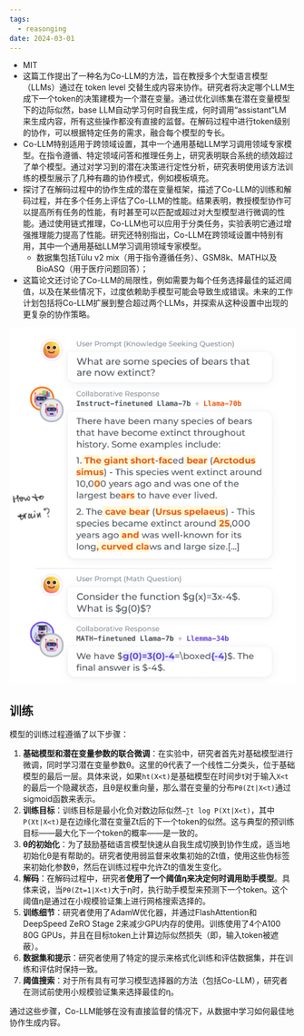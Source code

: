 ```yaml
---
tags:
  - reasonging
date: 2024-03-01
---
```

- MIT
- 这篇工作提出了一种名为Co-LLM的方法，旨在教授多个大型语言模型（LLMs）通过在 token level 交替生成内容来协作。研究者将决定哪个LLM生成下一个token的决策建模为一个潜在变量。通过优化训练集在潜在变量模型下的边际似然，base LLM自动学习何时自我生成，何时调用“assistant”LM 来生成内容，所有这些操作都没有直接的监督。在解码过程中进行token级别的协作，可以根据特定任务的需求，融合每个模型的专长。
- Co-LLM特别适用于跨领域设置，其中一个通用基础LLM学习调用领域专家模型。在指令遵循、特定领域问答和推理任务上，研究表明联合系统的绩效超过了单个模型。通过对学习到的潜在决策进行定性分析，研究表明使用该方法训练的模型展示了几种有趣的协作模式，例如模板填充。
- 探讨了在解码过程中的协作生成的潜在变量框架，描述了Co-LLM的训练和解码过程，并在多个任务上评估了Co-LLM的性能。结果表明，教授模型协作可以提高所有任务的性能，有时甚至可以匹配或超过对大型模型进行微调的性能。通过使用链式推理，Co-LLM也可以应用于分类任务，实验表明它通过增强推理能力提高了性能。研究还特别指出，Co-LLM在跨领域设置中特别有用，其中一个通用基础LLM学习调用领域专家模型。
	- 数据集包括Tülu v2 mix（用于指令遵循任务）、GSM8k、MATH以及BioASQ（用于医疗问题回答）；
- 这篇论文还讨论了Co-LLM的局限性，例如需要为每个任务选择最佳的延迟阈值，以及在某些情况下，过度依赖助手模型可能会导致生成错误。未来的工作计划包括将Co-LLM扩展到整合超过两个LLMs，并探索从这种设置中出现的更复杂的协作策略。

![image.png|400](https://raw.githubusercontent.com/Shichun-Liu/images-on-picgo/main/pics/20240322204806.png)
## 训练
模型的训练过程遵循了以下步骤：
1. **基础模型和潜在变量参数的联合微调**：在实验中，研究者首先对基础模型进行微调，同时学习潜在变量参数θ。这里的θ代表了一个线性二分类头，位于基础模型的最后一层。具体来说，如果`ht(X<t)`是基础模型在时间步t对于输入`X<t`的最后一个隐藏状态，且θ是权重向量，那么潜在变量的分布`Pθ(Zt|X<t)`通过sigmoid函数来表示。
2. **训练目标**：训练目标是最小化负对数边际似然`−∑t log P(Xt|X<t)`，其中`P(Xt|X<t)`是在边缘化潜在变量Zt后的下一个token的似然。这与典型的预训练目标——最大化下一个token的概率——是一致的。
3. **θ的初始化**：为了鼓励基础语言模型快速从自我生成切换到协作生成，适当地初始化θ是有帮助的。研究者使用弱监督来收集初始的Zt值，使用这些伪标签来初始化参数θ，然后在训练过程中允许Zt的值发生变化。
4. **解码**：在解码过程中，研究者**使用了一个阈值η来决定何时调用助手模型**。具体来说，当`Pθ(Zt=1|X<t)`大于η时，执行助手模型来预测下一个token。这个阈值η是通过在小规模验证集上进行网格搜索选择的。
5. **训练细节**：研究者使用了AdamW优化器，并通过FlashAttention和DeepSpeed ZeRO Stage 2来减少GPU内存的使用。训练使用了4个A100 80G GPUs，并且在目标token上计算边际似然损失（即，输入token被遮蔽）。
6. **数据集和提示**：研究者使用了特定的提示来格式化训练和评估数据集，并在训练和评估时保持一致。
7. **阈值搜索**：对于所有具有可学习模型选择器的方法（包括Co-LLM），研究者在测试前使用小规模验证集来选择最佳的η。

通过这些步骤，Co-LLM能够在没有直接监督的情况下，从数据中学习如何最佳地协作生成内容。